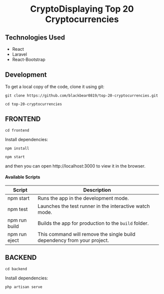 <h1 align="center">CryptoDisplaying Top 20 Cryptocurrencies
</h1>

## Technologies Used

- React
- Laravel
- React-Bootstrap

## Development

To get a local copy of the code, clone it using git:

```
git clone https://github.com/blackbear0819/top-20-cryptocurrencies.git

cd top-20-cryptocurrencies
```

## FRONTEND

```
cd frontend
```

Install dependencies:

```
npm install
```

```
npm start
```

and then you can open http://localhost:3000 to view it in the browser.

#### Available Scripts

| Script        | Description                                                             |
| ------------- | ----------------------------------------------------------------------- |
| npm start     | Runs the app in the development mode.                                   |
| npm test      | Launches the test runner in the interactive watch mode.                 |
| npm run build | Builds the app for production to the `build` folder.                    |
| npm run eject | This command will remove the single build dependency from your project. |


## BACKEND

```
cd backend
```

Install dependencies:

```
php artisan serve
```